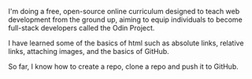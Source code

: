 I'm doing a free, open-source online curriculum designed to teach web development from the ground up, aiming to equip individuals to become full-stack developers called the Odin Project.

I have learned some of the basics of html such as absolute links, relative links, attaching images, and the basics of GitHub.

So far, I know how to create a repo, clone a repo and push it to GitHub.